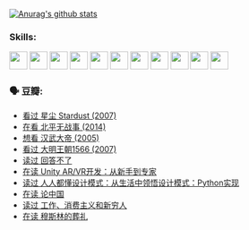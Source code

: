 
[![Anurag's github stats](https://github-readme-stats.vercel.app/api?username=w940853815)](https://github.com/anuraghazra/github-readme-stats)

### Skills:

<code><img height="32" src="https://cdn.jsdelivr.net/npm/simple-icons@v5/icons/python.svg"></code>
<code><img height="32" src="https://cdn.jsdelivr.net/npm/simple-icons@v5/icons/javascript.svg"></code>
<code><img height="32" src="https://cdn.jsdelivr.net/npm/simple-icons@v5/icons/django.svg"></code>
<code><img height="32" src="https://cdn.jsdelivr.net/npm/simple-icons@v5/icons/flask.svg"></code>
<code><img height="32" src="https://cdn.jsdelivr.net/npm/simple-icons@v5/icons/vuetify.svg"></code>
<code><img height="32" src="https://cdn.jsdelivr.net/npm/simple-icons@v5/icons/git.svg"></code>
<code><img height="32" src="https://cdn.jsdelivr.net/npm/simple-icons@v5/icons/docker.svg"></code>
<code><img height="32" src="https://cdn.jsdelivr.net/npm/simple-icons@v5/icons/postgresql.svg"></code>
<code><img height="32" src="https://cdn.jsdelivr.net/npm/simple-icons@v5/icons/elasticsearch.svg"></code>
<code><img height="32" src="https://cdn.jsdelivr.net/npm/simple-icons@v5/icons/macos.svg"></code>
<code><img height="32" src="https://cdn.jsdelivr.net/npm/simple-icons@v5/icons/linux.svg"></code>

### 🗣 豆瓣:

<!-- DOUBAN-ACTIVITIES:START -->
- [看过 星尘 Stardust‎ (2007)](https://www.douban.com/people/136069238/status/3822692117/?_i=49207446)
- [在看 北平无战事‎ (2014)](https://www.douban.com/people/136069238/status/3821449886/?_i=49207446)
- [想看 汉武大帝‎ (2005)](https://www.douban.com/people/136069238/status/3821405621/?_i=49207446)
- [看过 大明王朝1566‎ (2007)](https://www.douban.com/people/136069238/status/3821396719/?_i=49207446)
- [读过 回答不了](https://www.douban.com/people/136069238/status/3812155932/?_i=49207446)
- [在读 Unity AR/VR开发：从新手到专家](https://www.douban.com/people/136069238/status/3810864648/?_i=49207446)
- [读过 人人都懂设计模式：从生活中领悟设计模式：Python实现](https://www.douban.com/people/136069238/status/3806334005/?_i=49207446)
- [在读 论中国](https://www.douban.com/people/136069238/status/3805671678/?_i=49207446)
- [读过 工作、消费主义和新穷人](https://www.douban.com/people/136069238/status/3803834644/?_i=49207446)
- [在读 穆斯林的葬礼](https://www.douban.com/people/136069238/status/3802824932/?_i=49207446)
<!-- DOUBAN-ACTIVITIES:END -->
<!--
**w940853815/w940853815** is a ✨ _special_ ✨ repository because its `README.md` (this file) appears on your GitHub profile.

Here are some ideas to get you started:

- 🔭 I’m currently working on ...
- 🌱 I’m currently learning ...
- 👯 I’m looking to collaborate on ...
- 🤔 I’m looking for help with ...
- 💬 Ask me about ...
- 📫 How to reach me: ...
- 😄 Pronouns: ...
- ⚡ Fun fact: ...
-->
